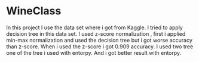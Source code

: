 # WineClass

In this project I use the data set where i got from Kaggle. I tried to apply decision tree in this data set. I used z-score normalization , first i applied min-max normalization and used the decision tree but i got worse accuracy than z-score. When i used the z-score i got 0.909 accuracy. I used two tree one of the tree i used with entorpy. And i got better result with entorpy.   
